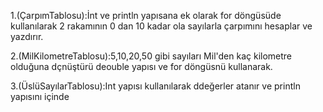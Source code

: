 1.(ÇarpımTablosu):İnt ve println yapısana ek olarak for döngüsüde kullanılarak 2 rakamının 0 dan 10 kadar ola sayılarla çarpımını hesaplar ve yazdırır.

2.(MilKilometreTablosu):5,10,20,50 gibi sayıları Mil'den kaç kilometre olduğuna dçnüştürü deouble yapısı ve for döngüsnü kullanarak.

3.(ÜslüSayılarTablosu):Int yapısı kullanılarak ddeğerler atanır ve println yapısını içinde 




